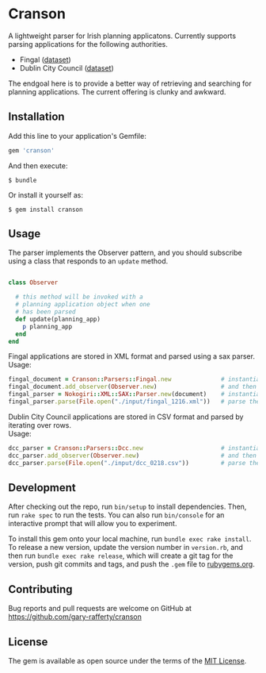 # Cranson

A lightweight parser for Irish planning applicatons.
Currently supports parsing applications for the following authorities.
* Fingal ([dataset](http://data.fingal.ie/datasets/xml/Planning_Applications.xml))
* Dublin City Council ([dataset](http://opendata.dublincity.ie/PandDOpenData/DCC_PlanApps.csv))

The endgoal here is to provide a better way of retrieving and searching for planning applications. The current offering is clunky and awkward.  

## Installation

Add this line to your application's Gemfile:

```ruby
gem 'cranson'
```

And then execute:

    $ bundle

Or install it yourself as:

    $ gem install cranson

## Usage

The parser implements the Observer pattern, and you should subscribe using a class that responds to an `update` method.

```ruby

class Observer

  # this method will be invoked with a
  # planning application object when one
  # has been parsed
  def update(planning_app)
    p planning_app
  end
end
```

Fingal applications are stored in XML format and parsed using a sax parser.  
Usage:
```ruby
fingal_document = Cranson::Parsers::Fingal.new              # instantiate the document parser
fingal_document.add_observer(Observer.new)                  # and then add your observer
fingal_parser = Nokogiri::XML::SAX::Parser.new(document)    # instantiate the sax parser
fingal_parser.parse(File.open("./input/fingal_1216.xml"))   # parse the file
```

Dublin City Council applications are stored in CSV format and parsed by iterating over rows.  
Usage:
```ruby
dcc_parser = Cranson::Parsers::Dcc.new                      # instantiate the document parser
dcc_parser.add_observer(Observer.new)                       # and then add your observer
dcc_parser.parse(File.open("./input/dcc_0218.csv"))         # parse the file
```

## Development

After checking out the repo, run `bin/setup` to install dependencies. Then, run `rake spec` to run the tests. You can also run `bin/console` for an interactive prompt that will allow you to experiment.

To install this gem onto your local machine, run `bundle exec rake install`. To release a new version, update the version number in `version.rb`, and then run `bundle exec rake release`, which will create a git tag for the version, push git commits and tags, and push the `.gem` file to [rubygems.org](https://rubygems.org).

## Contributing

Bug reports and pull requests are welcome on GitHub at https://github.com/gary-rafferty/cranson


## License

The gem is available as open source under the terms of the [MIT License](http://opensource.org/licenses/MIT).

